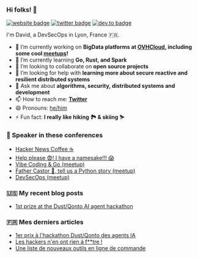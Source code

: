 ### Hi folks! 👋

[![website badge](https://img.shields.io/badge/website-david.aparicio.eu-yellow?style=flat-square)](https://david.aparicio.eu)
[![twitter badge](https://img.shields.io/badge/twitter-@dadideo-blue?style=flat-square&logo=twitter)](https://twitter.com/dadideo)
[![dev.to badge](https://img.shields.io/badge/dev.to-davidaparicio-black?style=flat-square&logo=dev.to)](https://dev.to/davidaparicio)

I'm David, a DevSecOps in Lyon, France 🇫🇷.

- 🔭 I’m currently working on **BigData platforms at [OVHCloud](https://www.ovhcloud.com), including some cool [meetups](https://gitlab.com/davidaparicio)!**
- 🌱 I’m currently learning **Go, Rust, and Spark**
- 👯 I’m looking to collaborate on **open source projects**
- 🤔 I’m looking for help with **learning more about secure reactive and resilient distributed systems**
- 💬 Ask me about **algorithms, security, distributed systems and development**
- 📫 How to reach me: **[Twitter](https://twitter.com/dadideo)**
- 😄 Pronouns: [he/him](https://pronoun.is/they)
- ⚡ Fun fact: **I really like hiking 🏞 & skiing ⛷**

### 🎤 Speaker in these conferences
<!-- EVENT-LIST:START -->
- [Hacker News Coffee ☕](/talk/hacker-news-coffee/)
- [Help please 😨! I have a namesake!!! 😱](/talk/help-please-i-have-a-namesake/)
- [Vibe Coding &amp; Go &lpar;meetup&rpar;](/talk/vibe-coding-go-meetup/)
- [Father Castor 🐻, tell us a Python story &lpar;meetup&rpar;](/talk/father-castor-tell-us-a-python-story-meetup/)
- [DevSecOps &lpar;meetup&rpar;](/talk/devsecops-meetup/)
<!-- EVENT-LIST:END -->

### 🇺🇸 My recent blog posts
<!-- BLOG-POST-LIST:START -->
- [1st prize at the Dust/Qonto AI agent hackathon](/post/dust_hackathon2025/)
<!-- BLOG-POST-LIST:END -->

### 🇫🇷 Mes derniers articles
<!-- FR-POST-LIST:START -->
- [1er prix à l&#39;hackathon Dust/Qonto des agents IA](/fr/post/dust_hackathon2025/)
- [Les hackers n&#39;en ont rien à f**tre !](/fr/post/kiwicon/)
- [Une liste de nouveaux outils en ligne de commande](/fr/post/cli/)
<!-- FR-POST-LIST:END -->
